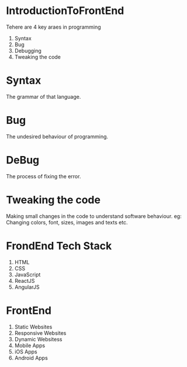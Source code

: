 # IntroductionToFrontEnd

Tehere are 4 key araes in programming
1. Syntax
2. Bug
3. Debugging
4. Tweaking the code

# Syntax
 The grammar of that language.

# Bug
 The undesired behaviour of programming.

# DeBug
 The process of fixing the error. 
 
# Tweaking the code
 Making small changes in the code to understand software behaviour.
 eg: Changing colors, font, sizes, images and texts etc.

# FrondEnd Tech Stack
1. HTML
2. CSS
3. JavaScript
4. ReactJS
5. AngularJS

# FrontEnd
1. Static Websites
2. Responsive Websites
3. Dynamic Websitess
4. Mobile Apps
  1. iOS Apps
  2. Android Apps
